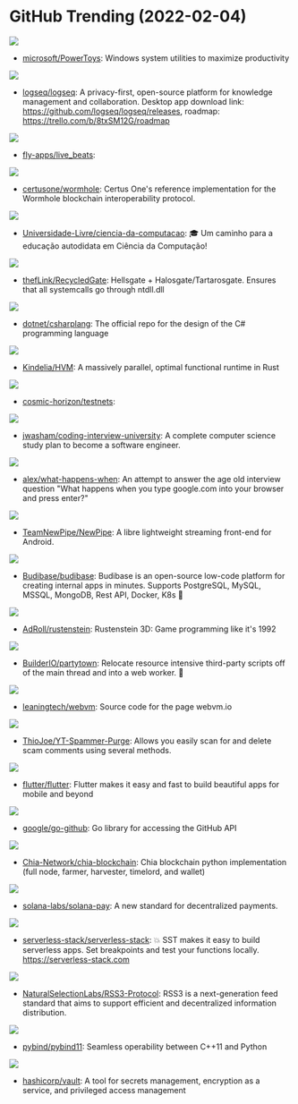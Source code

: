 # GitHub Trending (2022-02-04)

![](https://img.shields.io/badge/C%23-New%20171-green?style=flat-square&logo=appveyor)
- [microsoft/PowerToys](https://github.com/microsoft/PowerToys): Windows system utilities to maximize productivity

![](https://img.shields.io/badge/Clojure-New%2068-green?style=flat-square&logo=appveyor)
- [logseq/logseq](https://github.com/logseq/logseq): A privacy-first, open-source platform for knowledge management and collaboration. Desktop app download link: https://github.com/logseq/logseq/releases, roadmap: https://trello.com/b/8txSM12G/roadmap

![](https://img.shields.io/badge/Elixir-New%2081-green?style=flat-square&logo=appveyor)
- [fly-apps/live_beats](https://github.com/fly-apps/live_beats): 

![](https://img.shields.io/badge/TypeScript-New%2060-green?style=flat-square&logo=appveyor)
- [certusone/wormhole](https://github.com/certusone/wormhole): Certus One's reference implementation for the Wormhole blockchain interoperability protocol.

![](https://img.shields.io/badge/none-New%20190-green?style=flat-square&logo=appveyor)
- [Universidade-Livre/ciencia-da-computacao](https://github.com/Universidade-Livre/ciencia-da-computacao): 🎓 Um caminho para a educação autodidata em Ciência da Computação!

![](https://img.shields.io/badge/C-New%2026-green?style=flat-square&logo=appveyor)
- [thefLink/RecycledGate](https://github.com/thefLink/RecycledGate): Hellsgate + Halosgate/Tartarosgate. Ensures that all systemcalls go through ntdll.dll

![](https://img.shields.io/badge/C%23-New%209-green?style=flat-square&logo=appveyor)
- [dotnet/csharplang](https://github.com/dotnet/csharplang): The official repo for the design of the C# programming language

![](https://img.shields.io/badge/Rust-New%20389-green?style=flat-square&logo=appveyor)
- [Kindelia/HVM](https://github.com/Kindelia/HVM): A massively parallel, optimal functional runtime in Rust

![](https://img.shields.io/badge/Shell-New%2017-green?style=flat-square&logo=appveyor)
- [cosmic-horizon/testnets](https://github.com/cosmic-horizon/testnets): 

![](https://img.shields.io/badge/none-New%20310-green?style=flat-square&logo=appveyor)
- [jwasham/coding-interview-university](https://github.com/jwasham/coding-interview-university): A complete computer science study plan to become a software engineer.

![](https://img.shields.io/badge/none-New%2061-green?style=flat-square&logo=appveyor)
- [alex/what-happens-when](https://github.com/alex/what-happens-when): An attempt to answer the age old interview question "What happens when you type google.com into your browser and press enter?"

![](https://img.shields.io/badge/Java-New%20132-green?style=flat-square&logo=appveyor)
- [TeamNewPipe/NewPipe](https://github.com/TeamNewPipe/NewPipe): A libre lightweight streaming front-end for Android.

![](https://img.shields.io/badge/JavaScript-New%20229-green?style=flat-square&logo=appveyor)
- [Budibase/budibase](https://github.com/Budibase/budibase): Budibase is an open-source low-code platform for creating internal apps in minutes. Supports PostgreSQL, MySQL, MSSQL, MongoDB, Rest API, Docker, K8s 🚀

![](https://img.shields.io/badge/Rust-New%2022-green?style=flat-square&logo=appveyor)
- [AdRoll/rustenstein](https://github.com/AdRoll/rustenstein): Rustenstein 3D: Game programming like it's 1992

![](https://img.shields.io/badge/TypeScript-New%2053-green?style=flat-square&logo=appveyor)
- [BuilderIO/partytown](https://github.com/BuilderIO/partytown): Relocate resource intensive third-party scripts off of the main thread and into a web worker. 🎉

![](https://img.shields.io/badge/HTML-New%20111-green?style=flat-square&logo=appveyor)
- [leaningtech/webvm](https://github.com/leaningtech/webvm): Source code for the page webvm.io

![](https://img.shields.io/badge/Python-New%20354-green?style=flat-square&logo=appveyor)
- [ThioJoe/YT-Spammer-Purge](https://github.com/ThioJoe/YT-Spammer-Purge): Allows you easily scan for and delete scam comments using several methods.

![](https://img.shields.io/badge/Dart-New%20111-green?style=flat-square&logo=appveyor)
- [flutter/flutter](https://github.com/flutter/flutter): Flutter makes it easy and fast to build beautiful apps for mobile and beyond

![](https://img.shields.io/badge/Go-New%205-green?style=flat-square&logo=appveyor)
- [google/go-github](https://github.com/google/go-github): Go library for accessing the GitHub API

![](https://img.shields.io/badge/Python-New%2082-green?style=flat-square&logo=appveyor)
- [Chia-Network/chia-blockchain](https://github.com/Chia-Network/chia-blockchain): Chia blockchain python implementation (full node, farmer, harvester, timelord, and wallet)

![](https://img.shields.io/badge/TypeScript-New%20129-green?style=flat-square&logo=appveyor)
- [solana-labs/solana-pay](https://github.com/solana-labs/solana-pay): A new standard for decentralized payments.

![](https://img.shields.io/badge/TypeScript-New%2031-green?style=flat-square&logo=appveyor)
- [serverless-stack/serverless-stack](https://github.com/serverless-stack/serverless-stack): 💥 SST makes it easy to build serverless apps. Set breakpoints and test your functions locally. https://serverless-stack.com

![](https://img.shields.io/badge/none-New%207-green?style=flat-square&logo=appveyor)
- [NaturalSelectionLabs/RSS3-Protocol](https://github.com/NaturalSelectionLabs/RSS3-Protocol): RSS3 is a next-generation feed standard that aims to support efficient and decentralized information distribution.

![](https://img.shields.io/badge/C%2B%2B-New%207-green?style=flat-square&logo=appveyor)
- [pybind/pybind11](https://github.com/pybind/pybind11): Seamless operability between C++11 and Python

![](https://img.shields.io/badge/Go-New%2011-green?style=flat-square&logo=appveyor)
- [hashicorp/vault](https://github.com/hashicorp/vault): A tool for secrets management, encryption as a service, and privileged access management

